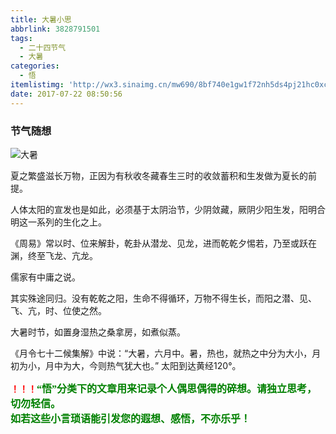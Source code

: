 ```yaml
---
title: 大暑小思
abbrlink: 3828791501
tags:
  - 二十四节气
  - 大暑
categories:
  - 悟
itemlistimg: 'http://wx3.sinaimg.cn/mw690/8bf740e1gw1f72nh5ds4pj21hc0xc4qp.jpg'
date: 2017-07-22 08:50:56
---
```

### 节气随想
![大暑](http://wx3.sinaimg.cn/mw690/8bf740e1gw1f72nh5ds4pj21hc0xc4qp.jpg)

夏之繁盛滋长万物，正因为有秋收冬藏春生三时的收敛蓄积和生发做为夏长的前提。  

人体太阳的宣发也是如此，必须基于太阴治节，少阴敛藏，厥阴少阳生发，阳明合明这一系列的生化之上。  

《周易》常以时、位来解卦，乾卦从潜龙、见龙，进而乾乾夕惕若，乃至或跃在渊，终至飞龙、亢龙。  

儒家有中庸之说。  

其实殊途同归。没有乾乾之阳，生命不得循环，万物不得生长，而阳之潜、见、飞、亢，时、位使之然。  

大暑时节，如置身湿热之桑拿房，如煮似蒸。  

《月令七十二候集解》中说：“大暑，六月中。暑，热也，就热之中分为大小，月初为小，月中为大，今则热气犹大也。”
太阳到达黄经120°。


**<font color=red>！！！</font><font color=green face=微软雅黑 size=3>“悟”分类下的文章用来记录个人偶思偶得的碎想。请独立思考，切勿轻信。  
如若这些小言琐语能引发您的遐想、感悟，不亦乐乎！</font>**